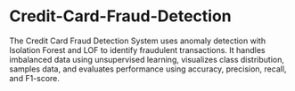 # Credit-Card-Fraud-Detection
The Credit Card Fraud Detection System uses anomaly detection with Isolation Forest and LOF to identify fraudulent transactions. It handles imbalanced data using unsupervised learning, visualizes class distribution, samples data, and evaluates performance using accuracy, precision, recall, and F1-score.
